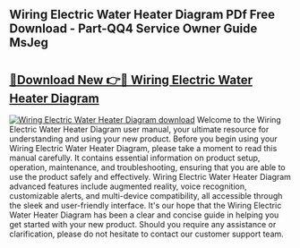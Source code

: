 ## Wiring Electric Water Heater Diagram PDf Free Download - Part-QQ4 Service Owner Guide MsJeg

# <h2><a href="http://dfleme.blite.top/?on=Wiring+Electric+Water+Heater+Diagram">🔗Download New 👉🔴 Wiring Electric Water Heater Diagram</a></h2>

[![Wiring Electric Water Heater Diagram download](https://i.imgur.com/lujVjoI.png)](http://dfleme.blite.top/?on=Wiring+Electric+Water+Heater+Diagram)
Welcome to the Wiring Electric Water Heater Diagram user manual, your ultimate resource for understanding and using your new product. Before you begin using your Wiring Electric Water Heater Diagram, please take a moment to read this manual carefully. It contains essential information on product setup, operation, maintenance, and troubleshooting, ensuring that you are able to use the product safely and effectively. Wiring Electric Water Heater Diagram advanced features include augmented reality, voice recognition, customizable alerts, and multi-device compatibility, all accessible through the sleek and user-friendly interface. It's our hope that the Wiring Electric Water Heater Diagram has been a clear and concise guide in helping you get started with your new product. Should you require any assistance or clarification, please do not hesitate to contact our customer support team.
